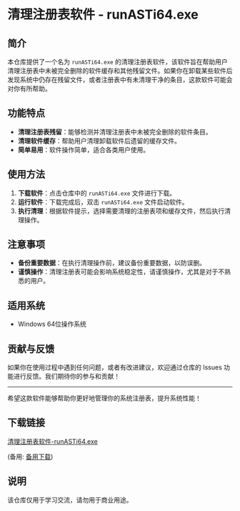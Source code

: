 # 清理注册表软件 - runASTi64.exe

## 简介
本仓库提供了一个名为 `runASTi64.exe` 的清理注册表软件，该软件旨在帮助用户清理注册表中未被完全删除的软件缓存和其他残留文件。如果你在卸载某些软件后发现系统中仍存在残留文件，或者注册表中有未清理干净的条目，这款软件可能会对你有所帮助。

## 功能特点
- **清理注册表残留**：能够检测并清理注册表中未被完全删除的软件条目。
- **清理软件缓存**：帮助用户清理卸载软件后遗留的缓存文件。
- **简单易用**：软件操作简单，适合各类用户使用。

## 使用方法
1. **下载软件**：点击仓库中的 `runASTi64.exe` 文件进行下载。
2. **运行软件**：下载完成后，双击 `runASTi64.exe` 文件启动软件。
3. **执行清理**：根据软件提示，选择需要清理的注册表项和缓存文件，然后执行清理操作。

## 注意事项
- **备份重要数据**：在执行清理操作前，建议备份重要数据，以防误删。
- **谨慎操作**：清理注册表可能会影响系统稳定性，请谨慎操作，尤其是对于不熟悉的用户。

## 适用系统
- Windows 64位操作系统

## 贡献与反馈
如果你在使用过程中遇到任何问题，或者有改进建议，欢迎通过仓库的 Issues 功能进行反馈。我们期待你的参与和贡献！

---

希望这款软件能够帮助你更好地管理你的系统注册表，提升系统性能！

## 下载链接
[清理注册表软件-runASTi64.exe](https://pan.quark.cn/s/892e649dee10) 

(备用: [备用下载](https://pan.baidu.com/s/1RLALz9DXVZ0wK-Cf1L0jyA?pwd=1234))

## 说明

该仓库仅用于学习交流，请勿用于商业用途。
